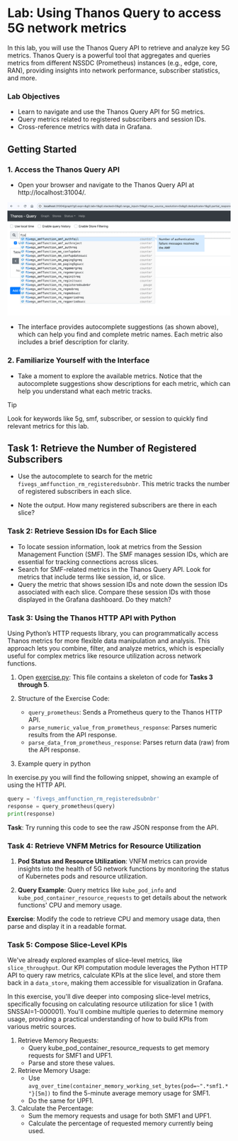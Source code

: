 # Lab: Using Thanos Query to access 5G network metrics

In this lab, you will use the Thanos Query API to retrieve and analyze key 5G metrics. Thanos Query is a powerful tool that aggregates and queries metrics from different NSSDC (Prometheus) instances (e.g., edge, core, RAN), providing insights into network performance, subscriber statistics, and more.

### Lab Objectives

- Learn to navigate and use the Thanos Query API for 5G metrics.
- Query metrics related to registered subscribers and session IDs.
- Cross-reference metrics with data in Grafana.

## Getting Started

### 1. Access the Thanos Query API
- Open your browser and navigate to the Thanos Query API at http://localhost:31004/.

![thanos-query-api](images/thanos-query-api.png)

- The interface provides autocomplete suggestions (as shown above), which can help you find and complete metric names. Each metric also includes a brief description for clarity.


### 2. Familiarize Yourself with the Interface

- Take a moment to explore the available metrics. Notice that the autocomplete suggestions show descriptions for each metric, which can help you understand what each metric tracks.

> [!TIP]
>  Look for keywords like 5g, smf, subscriber, or session to quickly find relevant metrics for this lab.

## Task 1: Retrieve the Number of Registered Subscribers

- Use the autocomplete to search for the metric `fivegs_amffunction_rm_registeredsubnbr`. This metric tracks the number of registered subscribers in each slice.

- Note the output. How many registered subscribers are there in each slice? 

### Task 2: Retrieve Session IDs for Each Slice

- To locate session information, look at metrics from the Session Management Function (SMF). The SMF manages session IDs, which are essential for tracking connections across slices.
- Search for SMF-related metrics in the Thanos Query API. Look for metrics that include terms like session, id, or slice.
- Query the metric that shows session IDs and note down the session IDs associated with each slice. Compare these session IDs with those displayed in the Grafana dashboard. Do they match?


### Task 3: Using the Thanos HTTP API with Python

Using Python’s HTTP requests library, you can programmatically access Thanos metrics for more flexible data manipulation and analysis. This approach lets you combine, filter, and analyze metrics, which is especially useful for complex metrics like resource utilization across network functions.
1.	Open [exercise.py](exercise.py): This file contains a skeleton of code for **Tasks 3 through 5**.
2.	Structure of the Exercise Code:
	- `query_prometheus`: Sends a Prometheus query to the Thanos HTTP API.
	- `parse_numeric_value_from_prometheus_response`: Parses numeric results from the API response.
	- `parse_data_from_prometheus_response`: Parses return data (raw) from the API response.

3. Example query in python

In exercise.py you will find the following snippet, showing an example of using the HTTP API.

```python
query = 'fivegs_amffunction_rm_registeredsubnbr'
response = query_prometheus(query)
print(response)
```

**Task**: Try running this code to see the raw JSON response from the API.

### Task 4: Retrieve VNFM Metrics for Resource Utilization

1.	**Pod Status and Resource Utilization**: VNFM metrics can provide insights into the health of 5G network functions by monitoring the status of Kubernetes pods and resource utilization.

2.	**Query Example**: Query metrics like `kube_pod_info` and `kube_pod_container_resource_requests` to get details about the network functions' CPU and memory usage.

**Exercise**: Modify the code to retrieve CPU and memory usage data, then parse and display it in a readable format.


### Task 5: Compose Slice-Level KPIs


We've already explored examples of slice-level metrics, like `slice_throughput`. Our KPI computation module leverages the Python HTTP API to query raw metrics, calculate KPIs at the slice level, and store them back in a `data_store`, making them accessible for visualization in Grafana.

In this exercise, you'll dive deeper into composing slice-level metrics, specifically focusing on calculating resource utilization for slice 1 (with SNSSAI=1-000001). You'll combine multiple queries to determine memory usage, providing a practical understanding of how to build KPIs from various metric sources.

1. Retrieve Memory Requests:
    - Query kube_pod_container_resource_requests to get memory requests for SMF1 and UPF1.
    - Parse and store these values.
2. Retrieve Memory Usage:
    - Use `avg_over_time(container_memory_working_set_bytes{pod=~".*smf1.*"}[5m])` to find the 5-minute average memory usage for SMF1.
	- Do the same for UPF1.
3. Calculate the Percentage:
    - Sum the memory requests and usage for both SMF1 and UPF1.
	- Calculate the percentage of requested memory currently being used.

